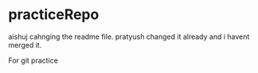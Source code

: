 # practiceRepo

aishuj cahnging the readme file.
pratyush changed it already and i havent merged it.

For git practice
